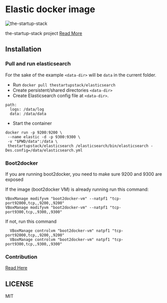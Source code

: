 # Elastic docker image

![the-startup-stack](http://aviioblog.s3.amazonaws.com/small-logo-stack.png)

the-startup-stack project [Read More](https://github.com/the-startup-stack/docs#what-is-the-startup-stack)

## Installation

### Pull and run elasticsearch

For the sake of the example `<data-dir>` will be `data` in the current folder.

* Run `docker pull thestartupstack/elasticsearch`
* Create persistent/shared directories `<data-dir>`
* Create Elasticsearch config file at `<data-dir>`.

```
path:
  logs: /data/log
  data: /data/data
```

* Start the container  
```
docker run -p 9200:9200 \
 --name elastic -d -p 9300:9300 \
 -v "$PWD/data":/data \
 thestartupstack/elasticsearch /elasticsearch/bin/elasticsearch -Des.config=/data/elasticsearch.yml
```

### Boot2docker

If you are running boot2docker, you need to make sure 9200 and 9300 are exposed

If the image (boot2docker VM) is already running run this command:

```
VBoxManage modifyvm "boot2docker-vm" --natpf1 "tcp-port92000,tcp,,9200,,9200"
VBoxManage modifyvm "boot2docker-vm" --natpf1 "tcp-port9300,tcp,,9300,,9300"
```

If not, run this command

```
  VBoxManage controlvm "boot2docker-vm" natpf1 "tcp-port92000,tcp,,9200,,9200"
  VBoxManage controlvm "boot2docker-vm" natpf1 "tcp-port9300,tcp,,9300,,9300"
```

### Contribution

[Read Here](https://github.com/the-startup-stack/docs#contribution-guide)

## LICENSE

MIT
